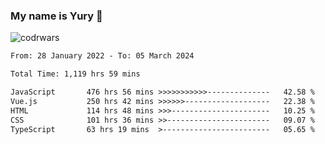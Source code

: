 ### My name is Yury 👋 
![codrwars](https://www.codewars.com/users/litury/badges/micro) 


<!--START_SECTION:waka-->

```txt
From: 28 January 2022 - To: 05 March 2024

Total Time: 1,119 hrs 59 mins

JavaScript       476 hrs 56 mins >>>>>>>>>>>--------------   42.58 %
Vue.js           250 hrs 42 mins >>>>>>-------------------   22.38 %
HTML             114 hrs 48 mins >>>----------------------   10.25 %
CSS              101 hrs 36 mins >>-----------------------   09.07 %
TypeScript       63 hrs 19 mins  >------------------------   05.65 %
```

<!--END_SECTION:waka-->

